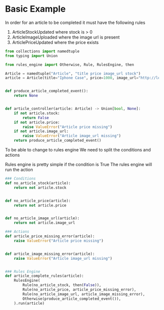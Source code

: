 # Basic Example

In order for an article to be completed it must have the following rules

1. ArticleStockUpdated where stock is > 0
2. ArticleImageUploaded where the image url is present
3. ArticlePriceUpdated where the price exists

```python
from collections import namedtuple
from typing import Union

from rules_engine import Otherwise, Rule, RulesEngine, then

Article = namedtuple("Article", "title price image_url stock")
article = Article(title="Iphone Case", price=1000, image_url="http://localhost/image", stock=None)


def produce_article_completed_event():
    return None


def article_controller(article: Article) -> Union[bool, None]:
    if not article.stock:
        return False
    if not article.price:
        raise ValueError("Article price missing")
    if not article.image_url:
        raise ValueError("Article image_url missing")
    return produce_article_completed_event()
```

To be able to change to rules engine
We need to split the conditions and actions

Rules engine is pretty simple if the condition is True
The rules engine will run the action

```python
### Conditions
def no_article_stock(article):
    return not article.stock


def no_article_price(article):
    return not article.price


def no_article_image_url(article):
    return not article.image_url

### Actions
def article_price_missing_error(article):
    raise ValueError("Article price missing")


def article_image_missing_error(article):
    raise ValueError("Article image_url missing")


### Rules Engine
def article_complete_rules(article):
    RulesEngine(
        Rule(no_article_stock, then(False)),
        Rule(no_article_price, article_price_missing_error),
        Rule(no_article_image_url, article_image_missing_error),
        Otherwise(produce_article_completed_event()),
    ).run(article)
```
